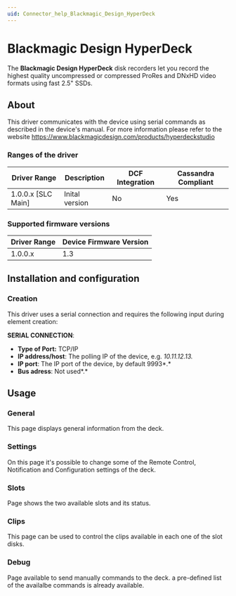 ```yaml
---
uid: Connector_help_Blackmagic_Design_HyperDeck
---
```


# Blackmagic Design HyperDeck

The **Blackmagic Design HyperDeck** disk recorders let you record the highest quality uncompressed or compressed ProRes and DNxHD video formats using fast 2.5" SSDs.

## About

This driver communicates with the device using serial commands as described in the device's manual. For more information please refer to the website <https://www.blackmagicdesign.com/products/hyperdeckstudio>

### Ranges of the driver

| **Driver Range**     | **Description** | **DCF Integration** | **Cassandra Compliant** |
|----------------------|-----------------|---------------------|-------------------------|
| 1.0.0.x \[SLC Main\] | Inital version  | No                  | Yes                     |

### Supported firmware versions

| **Driver Range** | **Device Firmware Version** |
|------------------|-----------------------------|
| 1.0.0.x          | 1.3                         |

## Installation and configuration

### Creation

This driver uses a serial connection and requires the following input during element creation:

**SERIAL CONNECTION**:

- **Type of Port:** TCP/IP
- **IP address/host**: The polling IP of the device, e.g. *10.11.12.13.*
- **IP port**: The IP port of the device, by default 9993*.*
- **Bus adress**: Not used*.*

## Usage

### General

This page displays general information from the deck.

### Settings

On this page it's possible to change some of the Remote Control, Notification and Configuration settings of the deck.

### Slots

Page shows the two available slots and its status.

### Clips

This page can be used to control the clips available in each one of the slot disks.

### Debug

Page available to send manually commands to the deck. a pre-defined list of the availalbe commands is already available.
